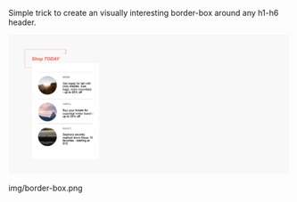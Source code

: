 Simple trick to create an visually interesting border-box around any h1-h6 
header.


![Screenshot](https://github.com/thesparrow/border-box/blob/main/img/border-box.png?raw=true)


img/border-box.png